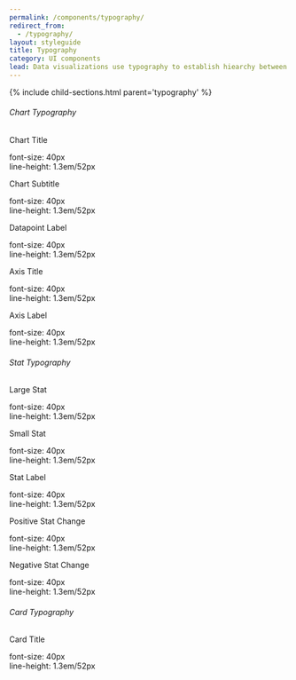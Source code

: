 ```yaml
---
permalink: /components/typography/
redirect_from:
  - /typography/
layout: styleguide
title: Typography
category: UI components
lead: Data visualizations use typography to establish hiearchy between elements.
---
```

{% include child-sections.html parent='typography' %}

<div class="usa-grid typography-examples">
  <div class="chart-type-group">
    <h6 class="usa-heading-alt">Chart Typography</h6>
    <div class="usa-grid-full">
      <div class="usa-width-one-half">
        <span class="dds-graph-title">
          Chart Title
        </span>
      </div>
      <div class="usa-width-one-half">
        <p class="usa-monospace">
          font-size: 40px
          <br>
          line-height: 1.3em/52px
        </p>
      </div>
    </div>
    <div class="usa-grid-full">
      <div class="usa-width-one-half">
        <span class="dds-graph-subtitle">
          Chart Subtitle
        </span>
      </div>
      <div class="usa-width-one-half">
        <p class="usa-monospace">
          font-size: 40px
          <br>
          line-height: 1.3em/52px
        </p>
      </div>
    </div>
    <div class="usa-grid-full">
      <div class="usa-width-one-half">
        <span class="dds-datapoint-label">
          Datapoint Label
        </span>
      </div>
      <div class="usa-width-one-half">
        <p class="usa-monospace">
          font-size: 40px
          <br>
          line-height: 1.3em/52px
        </p>
      </div>
    </div>
    <div class="usa-grid-full">
      <div class="usa-width-one-half">
        <span class="dds-axis-title">
          Axis Title
        </span>
      </div>
      <div class="usa-width-one-half">
        <p class="usa-monospace">
          font-size: 40px
          <br>
          line-height: 1.3em/52px
        </p>
      </div>
    </div>
    <div class="usa-grid-full">
      <div class="usa-width-one-half">
        <span class="dds-axis-label">
          Axis Label
        </span>
      </div>
      <div class="usa-width-one-half">
        <p class="usa-monospace">
          font-size: 40px
          <br>
          line-height: 1.3em/52px
        </p>
      </div>
    </div>
  </div>

  <div class="chart-type-group">
    <h6 class="usa-heading-alt">Stat Typography</h6>
    <div class="usa-grid-full">
      <div class="usa-width-one-half dds-stat-large">
        <span class="dds-stat-figure">
          Large Stat
        </span>
      </div>
      <div class="usa-width-one-half">
        <p class="usa-monospace">
          font-size: 40px
          <br>
          line-height: 1.3em/52px
        </p>
      </div>
    </div>
    <div class="usa-grid-full">
      <div class="usa-width-one-half dds-stat-small">
        <span class="dds-stat-figure">
          Small Stat
        </span>
      </div>
      <div class="usa-width-one-half">
        <p class="usa-monospace">
          font-size: 40px
          <br>
          line-height: 1.3em/52px
        </p>
      </div>
    </div>
    <div class="usa-grid-full">
      <div class="usa-width-one-half dds-stat-small">
        <span class="dds-stat-heading">
          Stat Label
        </span>
      </div>
      <div class="usa-width-one-half">
        <p class="usa-monospace">
          font-size: 40px
          <br>
          line-height: 1.3em/52px
        </p>
      </div>
    </div>
    <div class="usa-grid-full">
      <div class="usa-width-one-half dds-stat-small">
        <span class="dds-stat-change-positive">
          Positive Stat Change
        </span>
      </div>
      <div class="usa-width-one-half">
        <p class="usa-monospace">
          font-size: 40px
          <br>
          line-height: 1.3em/52px
        </p>
      </div>
    </div>
    <div class="usa-grid-full">
      <div class="usa-width-one-half dds-stat-small">
        <span class="dds-stat-change-negative">
          Negative Stat Change
        </span>
      </div>
      <div class="usa-width-one-half">
        <p class="usa-monospace">
          font-size: 40px
          <br>
          line-height: 1.3em/52px
        </p>
      </div>
    </div>
  </div>

  <div class="chart-type-group">
    <h6 class="usa-heading-alt">Card Typography</h6>
    <div class="usa-grid-full">
      <div class="usa-width-one-half">
        <span class="dds-card-title">
          Card Title
        </span>
      </div>
      <div class="usa-width-one-half">
        <p class="usa-monospace">
          font-size: 40px
          <br>
          line-height: 1.3em/52px
        </p>
      </div>
    </div>
  </div>
</div>